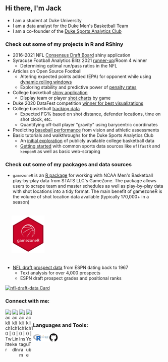 ## Hi there, I'm Jack

- I am a student at Duke University
- I am a data analyst for the Duke Men's Basketball Team
- I am a co-founder of the [Duke Sports Analytics Club](http://www.dukesportsanalytics.com/home)

### Check out some of my projects in R and RShiny

- 2016-2021 NFL [Consensus Draft Board](https://jacklich10.xyz/shiny/consensus_bb/) shiny application
- Syracuse Football Analytics Blitz 2021 [runner-up](https://github.com/JackLich10/JackLich10/blob/main/syracuse_football_analytics_blitz/Syracuse%20Football%20Analtyics.pdf)/Room 4 winner
  - Determining optimal run/pass ratios in the NFL
- Articles on Open Source Football
  - Altering expected points added (EPA) for opponent while using [dynamic rolling windows](https://www.opensourcefootball.com/posts/2020-12-29-exploring-rolling-averages-of-epa/)
  - Exploring stability and predictive power of [penalty rates](https://www.opensourcefootball.com/posts/2021-01-21-exploring-stability-and-predictive-power-of-penalties-in-the-nfl/)
- College basketball [shiny application](https://jacklich10.shinyapps.io/Duke_Basketball/)
  - Display team or player [shot charts](https://github.com/JackLich10/JackLich10/blob/main/DukeZionWilliamsonShotChart201819.pdf) by game
- Duke 2020 DataFest competition [winner for best visualizations](https://www2.stat.duke.edu/datafest-covid19/projects/AmericasNextTopModellers_slides.pdf)
- College basketball [tracking data](https://bigdata.duke.edu/sites/bigdata.duke.edu/files/site-images/Team22bExecSumm.pdf)
  - Expected FG% based on shot distance, defender locations, time on shot clock, etc.
  - Quantifying off-ball player "gravity" using barycentric coordinates
- Predicting [baseball performance](https://bigdata.duke.edu/sites/bigdata.duke.edu/files/site-images/Poster%20Presentation%20Team%2018.pdf) from vision and athletic assessments
- Basic tutorials and walkthroughs for the Duke Sports Analytics Club
  - An [initial exploration](http://www.dukesportsanalytics.com/tutorial_post) of publicly available college basketball data
  - [Getting started](https://github.com/Duke-Sports-Analytics-Club/sports-analytics-walkthrough) with common sports data sources like `nflfastR` and `kenpomR` as well as basic web-scraping

### Check out some of my packages and data sources

- `gamezoneR` is an [R package](https://jacklich10.github.io/gamezoneR/index.html) for working with NCAA Men's Basketball play-by-play data from STATS LLC's GameZone. The package allows users to scrape team and master schedules as well as play-by-play data with shot locations into a tidy format. The main benefit of gamezoneR is the volume of shot location data available (typically 170,000+ in a season) 

<a href='http://jacklich10.github.io/gamezoneR'><img src='gamezoneR.png' style="float:center;margin:20px" height="120" /></a>

- [NFL draft prospect data](https://www.kaggle.com/jacklichtenstein/espn-nfl-draft-prospect-data) from ESPN dating back to 1967
  - Text analysis for over 4,000 prospects
  - ESPN draft prospect grades and positional ranks

[![nfl-draft-data Card](https://github-readme-stats.vercel.app/api/pin/?username=JackLich10&repo=nfl-draft-data&hide_border=true&show_icons=true&theme=monokai)](https://github.com/JackLich10/nfl-draft-data)

### Connect with me:

[<img align="left" alt="jacklich10 | Twitter" width="22px" src="https://cdn.jsdelivr.net/npm/simple-icons@v3/icons/twitter.svg" />][twitter]
[<img align="left" alt="jacklich10 | LinkedIn" width="22px" src="https://cdn.jsdelivr.net/npm/simple-icons@v3/icons/linkedin.svg" />][linkedin]
[<img align="left" alt="jacklich10 | Instagram" width="22px" src="https://cdn.jsdelivr.net/npm/simple-icons@v3/icons/instagram.svg" />][instagram]
[<img align="left" alt="jacklich10 | YouTube" width="22px" src="https://cdn.jsdelivr.net/npm/simple-icons@v3/icons/youtube.svg" />][youtube]

<br />

### Languages and Tools:

<img align="left" alt="R" width="26px" src="https://raw.githubusercontent.com/github/explore/80688e429a7d4ef2fca1e82350fe8e3517d3494d/topics/r/r.png" />
<img align="left" alt="Java" width="26px" src="https://raw.githubusercontent.com/github/explore/80688e429a7d4ef2fca1e82350fe8e3517d3494d/topics/java/java.png" />
<img align="left" alt="GitHub" width="26px" src="https://raw.githubusercontent.com/github/explore/78df643247d429f6cc873026c0622819ad797942/topics/github/github.png" />

<br />
<br />

[twitter]: https://twitter.com/jacklich10
[youtube]: https://youtube.com/channel/UCi8Xt7Iz9gSjzpA2orPBRYA
[instagram]: https://instagram.com/jack_lich/
[linkedin]: https://linkedin.com/in/jack-lichtenstein-55756a155/

